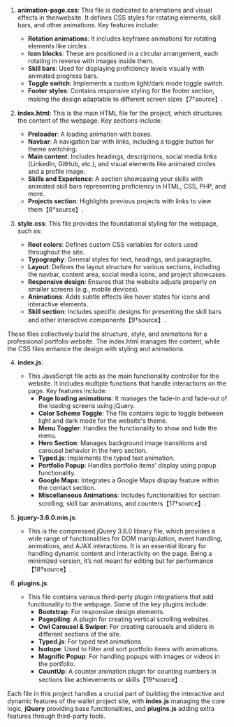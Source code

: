 1. **animation-page.css**:
   This file is dedicated to animations and visual effects in thenwebsite. It defines CSS styles for rotating elements, skill bars, and other animations. Key features include:
   - **Rotation animations**: It includes keyframe animations for rotating elements like circles .
   - **Icon blocks**: These are positioned in a circular arrangement, each rotating in reverse with images inside them.
   - **Skill bars**: Used for displaying proficiency levels visually with animated progress bars.
   - **Toggle switch**: Implements a custom light/dark mode toggle switch.
   - **Footer styles**: Contains responsive styling for the footer section, making the design adaptable to different screen sizes【7†source】.

2. **index.html**:
   This is the main HTML file for the project, which structures the content of the webpage. Key sections include:
   - **Preloader**: A loading animation with boxes.
   - **Navbar**: A navigation bar with links, including a toggle button for theme switching.
   - **Main content**: Includes headings, descriptions, social media links (LinkedIn, GitHub, etc.), and visual elements like animated circles and a profile image.
   - **Skills and Experience**: A section showcasing your skills with animated skill bars representing proficiency in HTML, CSS, PHP, and more.
   - **Projects section**: Highlights previous projects with links to view them【8†source】.

3. **style.css**:
   This file provides the foundational styling for the webpage, such as:
   - **Root colors**: Defines custom CSS variables for colors used throughout the site.
   - **Typography**: General styles for text, headings, and paragraphs.
   - **Layout**: Defines the layout structure for various sections, including the navbar, content area, social media icons, and project showcases.
   - **Responsive design**: Ensures that the website adjusts properly on smaller screens (e.g., mobile devices).
   - **Animations**: Adds subtle effects like hover states for icons and interactive elements.
   - **Skill section**: Includes specific designs for presenting the skill bars and other interactive components【9†source】.

These files collectively build the structure, style, and animations for a professional portfolio website. The index.html manages the content, while the CSS files enhance the design with styling and animations.

4. **index.js**:
   - This JavaScript file acts as the main functionality controller for the website. It includes multiple functions that handle interactions on the page. Key features include:
     - **Page loading animations**: It manages the fade-in and fade-out of the loading screens using jQuery.
     - **Color Scheme Toggle**: The file contains logic to toggle between light and dark mode for the website's theme.
     - **Menu Toggler**: Handles the functionality to show and hide the menu.
     - **Hero Section**: Manages background image transitions and carousel behavior in the hero section.
     - **Typed.js**: Implements the typed text animation.
     - **Portfolio Popup**: Handles portfolio items' display using popup functionality.
     - **Google Maps**: Integrates a Google Maps display feature within the contact section.
     - **Miscellaneous Animations**: Includes functionalities for section scrolling, skill bar animations, and counters【17†source】.

5. **jquery-3.6.0.min.js**:
   - This is the compressed jQuery 3.6.0 library file, which provides a wide range of functionalities for DOM manipulation, event handling, animations, and AJAX interactions. It is an essential library for handling dynamic content and interactivity on the page. Being a minimized version, it’s not meant for editing but for performance【18†source】.

6. **plugins.js**:
   - This file contains various third-party plugin integrations that add functionality to the webpage. Some of the key plugins include:
     - **Bootstrap**: For responsive design elements.
     - **Pagepiling**: A plugin for creating vertical scrolling websites.
     - **Owl Carousel & Swiper**: For creating carousels and sliders in different sections of the site.
     - **Typed.js**: For typed text animations.
     - **Isotope**: Used to filter and sort portfolio items with animations.
     - **Magnific Popup**: For handling popups with images or videos in the portfolio.
     - **CountUp**: A counter animation plugin for counting numbers in sections like achievements or skills【19†source】.

Each file in this project handles a crucial part of building the interactive and dynamic features of the wallet project site, with **index.js** managing the core logic, **jQuery** providing base functionalities, and **plugins.js** adding extra features through third-party tools.
